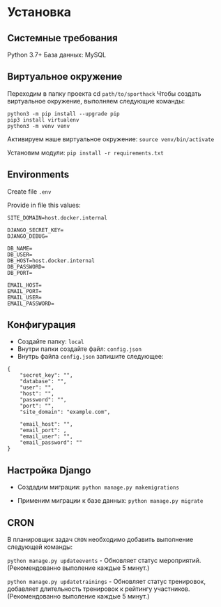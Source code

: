 # Установка

## Системные требования
Python 3.7+
База данных: MySQL

## Виртуальное окружение
Переходим в папку проекта
cd `path/to/sporthack`
Чтобы создать виртуальное окружение, выполняем следующие команды:
```
python3 -m pip install --upgrade pip
pip3 install virtualenv
python3 -m venv venv
```
Активируем наше виртуальное окружение:
```source venv/bin/activate ```

Установим модули:
```pip install -r requirements.txt```

## Environments

Create file `.env`

Provide in file this values:

```
SITE_DOMAIN=host.docker.internal

DJANGO_SECRET_KEY=
DJANGO_DEBUG=

DB_NAME=
DB_USER=
DB_HOST=host.docker.internal
DB_PASSWORD=
DB_PORT=

EMAIL_HOST=
EMAIL_PORT=
EMAIL_USER=
EMAIL_PASSWORD=
```

## Конфигурация
* Создайте папку: ```local```
* Внутри папки создайте файл: ```config.json```
* Внутрь файла ```config.json``` запишите следующее:
```
{
    "secret_key": "",
    "database": "",
    "user": "",
    "host": "",
    "password": "",
    "port": "",
    "site_domain": "example.com",

    "email_host": "",
    "email_port": ,
    "email_user": "",
    "email_password": ""
}
```

## Настройка Django

* Создадим миграции: `python manage.py makemigrations`

* Применим миграции к базе данных: `python manage.py migrate`

## CRON

В планировщик задач `CRON` необходимо добавить выполнение следующей команды:

`python manage.py updateevents` - Обновляет статус мероприятий. (Рекомендованно выполение каждые 5 минут.)

`python manage.py updatetrainings` - Обновляет статус тренировок, добавляет длительность тренировок к рейтингу участников. (Рекомендованно выполение каждые 5 минут.)
